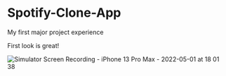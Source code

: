# Spotify-Clone-App
My first major project experience

First look is great!

![Simulator Screen Recording - iPhone 13 Pro Max - 2022-05-01 at 18 01 38](https://user-images.githubusercontent.com/101148589/166151862-2ace305c-d861-4950-a309-4f4f2e02b7f7.gif)
